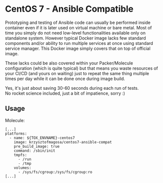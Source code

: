 # CentOS 7 - Ansible Compatible

Prototyping and testing of Ansible code can usually be performed inside container
even if it is later used on virtual machine or bare metal. Most of time you simply do not need
low-level functionalities available only on standalone system. However typical Docker image
lacks few standard components and/or ability to run multiple services at once using standard
service manager. This Docker image simply covers that on top of official image.

These lacks could be also covered within your Packer/Molecule configuration (which is quite typical)
but that means you waste resources of your CI/CD (and yours on waiting) just to repeat the same thing
multiple times per day while it can be done once during image build.

Yes, it's just about saving 30-60 seconds during each run of tests.  
No rocket science included, just a bit of impatience, sorry :)

## Usage
Molecule:
```
[...]
platforms:
  - name: ${TOX_ENVNAME}-centos7
    image: krzysztofmagosa/centos7-ansible-compat
    pre_build_image: true
    command: /sbin/init
    tmpfs:
      - /run
      - /tmp
    volumes:
      - /sys/fs/cgroup:/sys/fs/cgroup:ro
[...]
```
